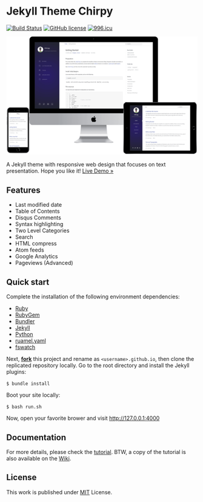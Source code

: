 # Jekyll Theme Chirpy

[![Build Status](https://travis-ci.com/cotes2020/jekyll-theme-chirpy.svg?branch=master)](https://travis-ci.com/cotes2020/jekyll-theme-chirpy)
[![GitHub license](https://img.shields.io/github/license/cotes2020/jekyll-theme-chirpy.svg)](https://github.com/cotes2020/jekyll-theme-chirpy/blob/master/LICENSE)
[![996.icu](https://img.shields.io/badge/link-996.icu-red.svg)](https://996.icu)

![devices-mockup](assets/img/sample/devices-mockup.png)

A Jekyll theme with responsive web design that focuses on text presentation. Hope you like it! [Live Demo »](https://chirpy.cotes.info)

## Features

* Last modified date
* Table of Contents
* Disqus Comments
* Syntax highlighting
* Two Level Categories
* Search
* HTML compress
* Atom feeds
* Google Analytics
* Pageviews (Advanced)

## Quick start

Complete the installation of the following environment dependencies:

- [Ruby](https://www.ruby-lang.org/en/downloads/)
- [RubyGem](https://rubygems.org/pages/download)
- [Bundler](https://bundler.io/)
- [Jekyll](https://jekyllrb.com/)
- [Python](https://www.python.org/downloads/) 
- [ruamel.yaml](https://pypi.org/project/ruamel.yaml/)
- [fswatch](http://emcrisostomo.github.io/fswatch/getting.html)

Next, [**fork**](https://github.com/cotes2020/jekyll-theme-chirpy/fork) this project and rename as `<username>.github.io`, then clone the replicated repository locally. Go to the root directory and install the Jekyll plugins:

```
$ bundle install
```

Boot your site locally:

```
$ bash run.sh
```

Now, open your favorite brower and visit <http://127.0.0.1:4000>

## Documentation

For more details, please check the [tutorial](https://chirpy.cotes.info/posts/getting-started/). BTW, a copy of the tutorial is also available on the [Wiki](https://github.com/cotes2020/jekyll-theme-chirpy/wiki).


## License

This work is published under [MIT](https://github.com/cotes2020/jekyll-theme-chirpy/blob/master/LICENSE) License.
